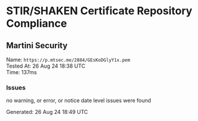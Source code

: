 # STIR/SHAKEN Certificate Repository Compliance

## Martini Security

Name: `https://p.mtsec.me/2884/GEsKoDGlyY1x.pem`\
Tested At: 26 Aug 24 18:38 UTC\
Time: 137ms

### Issues

no warning, or error, or notice date level issues were found

Generated: 26 Aug 24 18:49 UTC